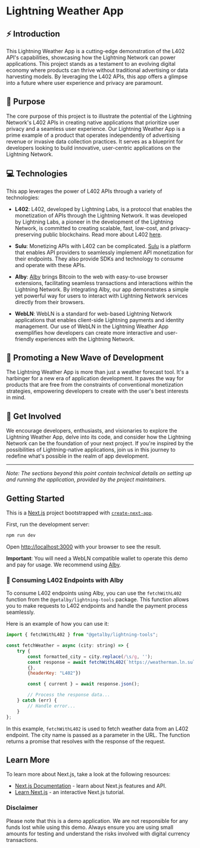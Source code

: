 # Lightning Weather App

## ⚡ Introduction

This Lightning Weather App is a cutting-edge demonstration of the L402 API's capabilities, showcasing how the Lightning Network can power applications. This project stands as a testament to an evolving digital economy where products can thrive without traditional advertising or data harvesting models. By leveraging the L402 APIs, this app offers a glimpse into a future where user experience and privacy are paramount.

## 🎯 Purpose

The core purpose of this project is to illustrate the potential of the Lightning Network's L402 APIs in creating native applications that prioritize user privacy and a seamless user experience. Our Lightning Weather App is a prime example of a product that operates independently of advertising revenue or invasive data collection practices. It serves as a blueprint for developers looking to build innovative, user-centric applications on the Lightning Network.

## 💻 Technologies

This app leverages the power of L402 APIs through a variety of technologies:

- **L402**: L402, developed by Lightning Labs, is a protocol that enables the monetization of APIs through the Lightning Network. It was developed by Lightning Labs, a pioneer in the development of the Lightning Network, is committed to creating scalable, fast, low-cost, and privacy-preserving public blockchains. Read more about L402 [here](https://docs.lightning.engineering/the-lightning-network/l402).

- **Sulu**: Monetizing APIs with L402 can be complicated. [Sulu](https://www.sulu.sh) is a platform that enables API providers to seamlessly implement API monetization for their endpoints. They also provide SDKs and technology to consume and operate with these APIs.

- **Alby**: [Alby](https://getalby.com/) brings Bitcoin to the web with easy-to-use browser extensions, facilitating seamless transactions and interactions within the Lightning Network. By integrating Alby, our app demonstrates a simple yet powerful way for users to interact with Lightning Network services directly from their browsers. 

- **WebLN**: WebLN is a standard for web-based Lightning Network applications that enables client-side Lightning payments and identity management. Our use of WebLN in the Lightning Weather App exemplifies how developers can create more interactive and user-friendly experiences with the Lightning Network.

## 🌊 Promoting a New Wave of Development

The Lightning Weather App is more than just a weather forecast tool. It's a harbinger for a new era of application development. It paves the way for products that are free from the constraints of conventional monetization strategies, empowering developers to create with the user's best interests in mind.

## 🤝 Get Involved

We encourage developers, enthusiasts, and visionaries to explore the Lightning Weather App, delve into its code, and consider how the Lightning Network can be the foundation of your next project. If you're inspired by the possibilities of Lightning-native applications, join us in this journey to redefine what's possible in the realm of app development.

---

*Note: The sections beyond this point contain technical details on setting up and running the application, provided by the project maintainers.*


## Getting Started

This is a [Next.js](https://nextjs.org/) project bootstrapped with [`create-next-app`](https://github.com/vercel/next.js/tree/canary/packages/create-next-app).

First, run the development server:

```bash
npm run dev
```

Open [http://localhost:3000](http://localhost:3000) with your browser to see the result.

**Important**: You will need a WebLN compatible wallet to operate this demo and pay for usage. We recommend using [Alby](https://getalby.com/).

### 🐝 Consuming L402 Endpoints with Alby

To consume L402 endpoints using Alby, you can use the `fetchWithL402` function from the `@getalby/lightning-tools` package. This function allows you to make requests to L402 endpoints and handle the payment process seamlessly.

Here is an example of how you can use it:

```javascript
import { fetchWithL402 } from "@getalby/lightning-tools";

const fetchWeather = async (city: string) => {
    try {
        const formatted_city = city.replace(/\s/g, '');
        const response = await fetchWithL402(`https://weatherman.ln.sulu.sh/current?city=${formatted_city}`, 
        {}, 
        {headerKey: "L402"})

        const { current } = await response.json();

        // Process the response data...
    } catch (err) {
        // Handle error...
    }
};
```

In this example, `fetchWithL402` is used to fetch weather data from an L402 endpoint. The city name is passed as a parameter in the URL. The function returns a promise that resolves with the response of the request.

## Learn More

To learn more about Next.js, take a look at the following resources:

- [Next.js Documentation](https://nextjs.org/docs) - learn about Next.js features and API.
- [Learn Next.js](https://nextjs.org/learn) - an interactive Next.js tutorial.


### Disclaimer

Please note that this is a demo application. We are not responsible for any funds lost while using this demo. Always ensure you are using small amounts for testing and understand the risks involved with digital currency transactions.


